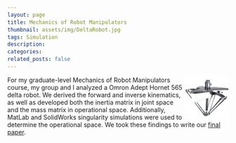 ```yaml
---
layout: page
title: Mechanics of Robot Manipulators
thumbnail: assets/img/DeltaRobot.jpg
tags: Simulation
description:
categories:
related_posts: false
---
```


<img src="/assets/img/DeltaRobot.jpg" alt="Delta Robot" style="float:right;width:20%"/>

For my graduate-level Mechanics of Robot Manipulators course, my group and I analyzed a Omron Adept Hornet 565 delta robot. We derived the forward and inverse kinematics, as well as developed both the inertia matrix in joint space and the mass matrix in operational space. Additionally, MatLab and SolidWorks singularity simulations were used to determine the operational space. We took these findings to write our [final paper]({{site.baseurl}}/assets/pdf/MEEN_612_Project_Report.pdf).

